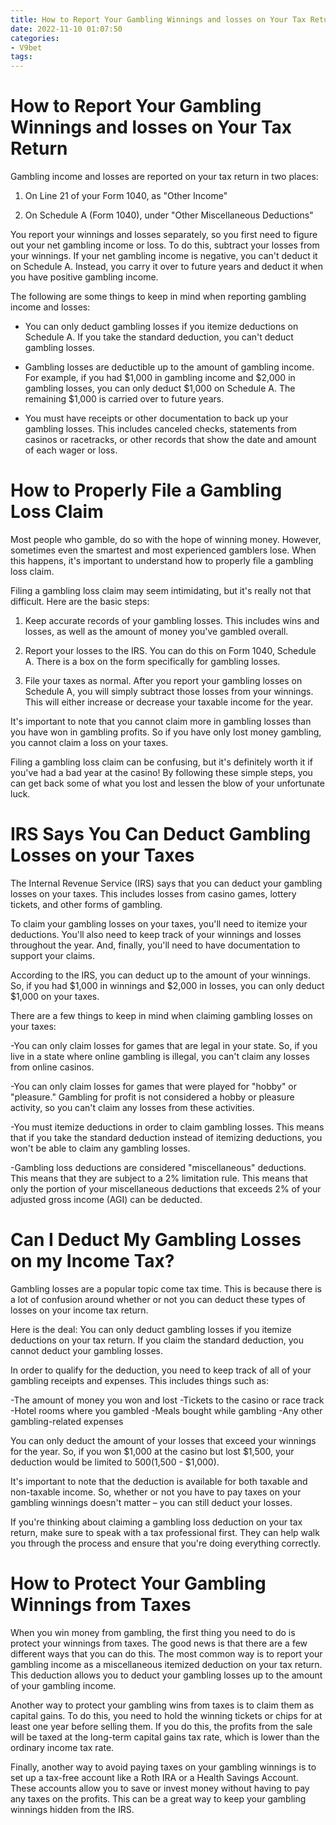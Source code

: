```yaml
---
title: How to Report Your Gambling Winnings and losses on Your Tax Return
date: 2022-11-10 01:07:50
categories:
- V9bet
tags:
---
```



#  How to Report Your Gambling Winnings and losses on Your Tax Return

Gambling income and losses are reported on your tax return in two places:

1. On Line 21 of your Form 1040, as "Other Income"

2. On Schedule A (Form 1040), under "Other Miscellaneous Deductions"

You report your winnings and losses separately, so you first need to figure out your net gambling income or loss. To do this, subtract your losses from your winnings. If your net gambling income is negative, you can't deduct it on Schedule A. Instead, you carry it over to future years and deduct it when you have positive gambling income.

The following are some things to keep in mind when reporting gambling income and losses:

- You can only deduct gambling losses if you itemize deductions on Schedule A. If you take the standard deduction, you can't deduct gambling losses.

- Gambling losses are deductible up to the amount of gambling income. For example, if you had $1,000 in gambling income and $2,000 in gambling losses, you can only deduct $1,000 on Schedule A. The remaining $1,000 is carried over to future years.

- You must have receipts or other documentation to back up your gambling losses. This includes canceled checks, statements from casinos or racetracks, or other records that show the date and amount of each wager or loss.

#  How to Properly File a Gambling Loss Claim

Most people who gamble, do so with the hope of winning money. However, sometimes even the smartest and most experienced gamblers lose. When this happens, it's important to understand how to properly file a gambling loss claim.

Filing a gambling loss claim may seem intimidating, but it's really not that difficult. Here are the basic steps:

1. Keep accurate records of your gambling losses. This includes wins and losses, as well as the amount of money you've gambled overall.

2. Report your losses to the IRS. You can do this on Form 1040, Schedule A. There is a box on the form specifically for gambling losses.

3. File your taxes as normal. After you report your gambling losses on Schedule A, you will simply subtract those losses from your winnings. This will either increase or decrease your taxable income for the year.

It's important to note that you cannot claim more in gambling losses than you have won in gambling profits. So if you have only lost money gambling, you cannot claim a loss on your taxes.

Filing a gambling loss claim can be confusing, but it's definitely worth it if you've had a bad year at the casino! By following these simple steps, you can get back some of what you lost and lessen the blow of your unfortunate luck.

#  IRS Says You Can Deduct Gambling Losses on your Taxes

The Internal Revenue Service (IRS) says that you can deduct your gambling losses on your taxes. This includes losses from casino games, lottery tickets, and other forms of gambling.

To claim your gambling losses on your taxes, you'll need to itemize your deductions. You'll also need to keep track of your winnings and losses throughout the year. And, finally, you'll need to have documentation to support your claims.

According to the IRS, you can deduct up to the amount of your winnings. So, if you had $1,000 in winnings and $2,000 in losses, you can only deduct $1,000 on your taxes.

There are a few things to keep in mind when claiming gambling losses on your taxes:

-You can only claim losses for games that are legal in your state. So, if you live in a state where online gambling is illegal, you can't claim any losses from online casinos.

-You can only claim losses for games that were played for "hobby" or "pleasure." Gambling for profit is not considered a hobby or pleasure activity, so you can't claim any losses from these activities.

-You must itemize deductions in order to claim gambling losses. This means that if you take the standard deduction instead of itemizing deductions, you won't be able to claim any gambling losses.

-Gambling loss deductions are considered "miscellaneous" deductions. This means that they are subject to a 2% limitation rule. This means that only the portion of your miscellaneous deductions that exceeds 2% of your adjusted gross income (AGI) can be deducted.

#  Can I Deduct My Gambling Losses on my Income Tax?

Gambling losses are a popular topic come tax time. This is because there is a lot of confusion around whether or not you can deduct these types of losses on your income tax return.

Here is the deal: You can only deduct gambling losses if you itemize deductions on your tax return. If you claim the standard deduction, you cannot deduct your gambling losses.

In order to qualify for the deduction, you need to keep track of all of your gambling receipts and expenses. This includes things such as:

-The amount of money you won and lost
-Tickets to the casino or race track
-Hotel rooms where you gambled
-Meals bought while gambling
-Any other gambling-related expenses

You can only deduct the amount of your losses that exceed your winnings for the year. So, if you won $1,000 at the casino but lost $1,500, your deduction would be limited to $500 ($1,500 - $1,000).

It's important to note that the deduction is available for both taxable and non-taxable income. So, whether or not you have to pay taxes on your gambling winnings doesn't matter – you can still deduct your losses.

If you're thinking about claiming a gambling loss deduction on your tax return, make sure to speak with a tax professional first. They can help walk you through the process and ensure that you're doing everything correctly.

#  How to Protect Your Gambling Winnings from Taxes

When you win money from gambling, the first thing you need to do is protect your winnings from taxes. The good news is that there are a few different ways that you can do this. The most common way is to report your gambling income as a miscellaneous itemized deduction on your tax return. This deduction allows you to deduct your gambling losses up to the amount of your gambling income.

Another way to protect your gambling wins from taxes is to claim them as capital gains. To do this, you need to hold the winning tickets or chips for at least one year before selling them. If you do this, the profits from the sale will be taxed at the long-term capital gains tax rate, which is lower than the ordinary income tax rate.

Finally, another way to avoid paying taxes on your gambling winnings is to set up a tax-free account like a Roth IRA or a Health Savings Account. These accounts allow you to save or invest money without having to pay any taxes on the profits. This can be a great way to keep your gambling winnings hidden from the IRS.